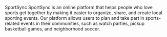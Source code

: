 SportSync
SportSync is an online platform that helps people who love sports get together by making it easier to organize, share, and create local sporting events. Our platform allows users to plan and take part in sports-related events in their communities, such as watch parties, pickup basketball games, and neighborhood soccer.